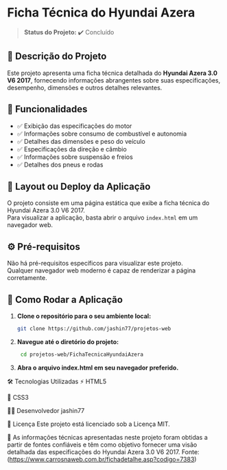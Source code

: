 # Ficha Técnica do Hyundai Azera

> **Status do Projeto:** ✔️ Concluído

## 📌 Descrição do Projeto

Este projeto apresenta uma ficha técnica detalhada do **Hyundai Azera 3.0 V6 2017**, fornecendo informações abrangentes sobre suas especificações, desempenho, dimensões e outros detalhes relevantes.

## 🚗 Funcionalidades

- ✅ Exibição das especificações do motor  
- ✅ Informações sobre consumo de combustível e autonomia  
- ✅ Detalhes das dimensões e peso do veículo  
- ✅ Especificações da direção e câmbio  
- ✅ Informações sobre suspensão e freios  
- ✅ Detalhes dos pneus e rodas  

## 🎨 Layout ou Deploy da Aplicação

O projeto consiste em uma página estática que exibe a ficha técnica do Hyundai Azera 3.0 V6 2017.  
Para visualizar a aplicação, basta abrir o arquivo `index.html` em um navegador web.

## ⚙️ Pré-requisitos

Não há pré-requisitos específicos para visualizar este projeto.  
Qualquer navegador web moderno é capaz de renderizar a página corretamente.

## 🚀 Como Rodar a Aplicação

1. **Clone o repositório para o seu ambiente local:**
   ```bash
   git clone https://github.com/jashin77/projetos-web
2. **Navegue até o diretório do projeto:**
    ```bash
     cd projetos-web/FichaTecnicaHyundaiAzera
3. **Abra o arquivo index.html em seu navegador preferido.**

🛠 Tecnologias Utilizadas
⚡ HTML5

🎨 CSS3

👨‍💻 Desenvolvedor
jashin77

📜 Licença
Este projeto está licenciado sob a Licença MIT.

📌 As informações técnicas apresentadas neste projeto foram obtidas a partir de fontes confiáveis e têm como objetivo fornecer uma visão detalhada das especificações do Hyundai Azera 3.0 V6 2017.
Fonte: (https://www.carrosnaweb.com.br/fichadetalhe.asp?codigo=7383)







